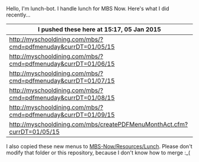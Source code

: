 Hello, I'm lunch-bot. I handle lunch for MBS Now. Here's what I did recently...

I pushed these here at 15:17, 05 Jan 2015|
--- |
| http://myschooldining.com/mbs/?cmd=pdfmenuday&currDT=01/05/15
| http://myschooldining.com/mbs/?cmd=pdfmenuday&currDT=01/06/15
| http://myschooldining.com/mbs/?cmd=pdfmenuday&currDT=01/07/15
| http://myschooldining.com/mbs/?cmd=pdfmenuday&currDT=01/08/15
| http://myschooldining.com/mbs/?cmd=pdfmenuday&currDT=01/09/15
| http://myschooldining.com/mbs/createPDFMenuMonthAct.cfm?currDT=01/05/15
I also copied these new menus to [MBS-Now/Resources/Lunch](https://github.com/mbsdev/MBS-Now/tree/master/Resources/Lunch). Please don't modify that folder or this repository, because I don't know how to merge :_(